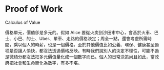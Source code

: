 # Proof of Work

Calculus of Value

價格單元，價值卻是多元的。假如 Alice 要從火炭到沙田市中心，會基於火車、巴士、小巴、的士、Uber、單車、走路的價格決定；周全一點，還會考慮所需時間，乘以個人的時薪，也是一個價格。至於其他價值比如公義、環保、健康甚至過程是否讓人愉快，都沒法透過價格反映。有時我們說別人的決定不理性，可能不過是微積分都沒法把多元價值量化成一個數字而已。個人的日常決策尚且如此，當政府把社會和生命簡化為數字，有多不堪。





